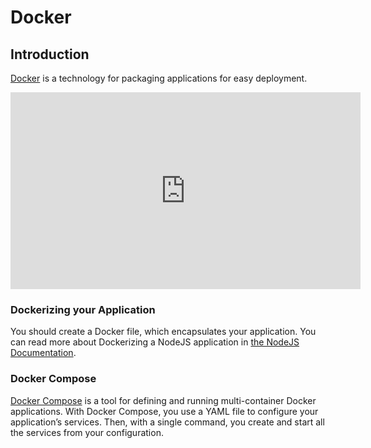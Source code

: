 # Docker

## Introduction
[Docker](https://docs.docker.com/get-started/overview/) is a technology for
packaging applications for easy deployment.

<iframe width="560" height="315" src="https://www.youtube.com/embed/wCTTHhehJbU" frameborder="0" allow="autoplay; encrypted-media" allowfullscreen></iframe>

### Dockerizing your Application
You should create a Docker file, which encapsulates your application.
You can read more about Dockerizing a NodeJS application in
[the NodeJS Documentation](https://nodejs.org/en/docs/guides/nodejs-docker-webapp/).

### Docker Compose

[Docker Compose](https://docs.docker.com/compose/) is a tool for defining and
running multi-container Docker applications. With Docker Compose, you use a YAML
file to configure your application’s services. Then, with a single command, you
create and start all the services from your configuration.
